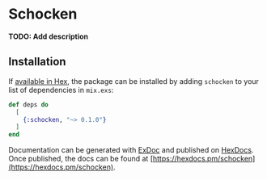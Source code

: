 # Schocken

**TODO: Add description**

## Installation

If [available in Hex](https://hex.pm/docs/publish), the package can be installed
by adding `schocken` to your list of dependencies in `mix.exs`:

```elixir
def deps do
  [
    {:schocken, "~> 0.1.0"}
  ]
end
```

Documentation can be generated with [ExDoc](https://github.com/elixir-lang/ex_doc)
and published on [HexDocs](https://hexdocs.pm). Once published, the docs can
be found at [https://hexdocs.pm/schocken](https://hexdocs.pm/schocken).

